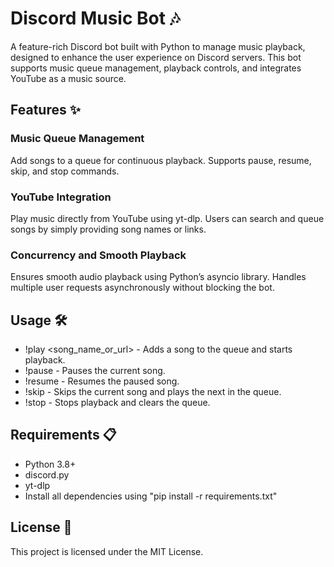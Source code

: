 # Discord Music Bot 🎶
A feature-rich Discord bot built with Python to manage music playback, designed to enhance the user experience on Discord servers. This bot supports music queue management, playback controls, and integrates YouTube as a music source.

## Features ✨
### Music Queue Management
Add songs to a queue for continuous playback.
Supports pause, resume, skip, and stop commands.
### YouTube Integration
Play music directly from YouTube using yt-dlp.
Users can search and queue songs by simply providing song names or links.
### Concurrency and Smooth Playback
Ensures smooth audio playback using Python’s asyncio library.
Handles multiple user requests asynchronously without blocking the bot.

## Usage 🛠️
* !play <song_name_or_url> - Adds a song to the queue and starts playback.
* !pause - Pauses the current song.
* !resume - Resumes the paused song.
* !skip - Skips the current song and plays the next in the queue.
* !stop - Stops playback and clears the queue.

## Requirements 📋
* Python 3.8+
* discord.py
* yt-dlp
* Install all dependencies using "pip install -r requirements.txt"

## License 📜
This project is licensed under the MIT License.
